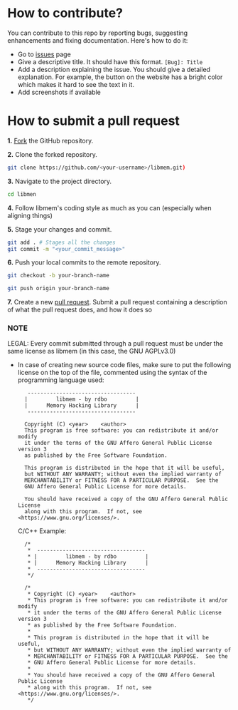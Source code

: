 # How to contribute?
You can contribute to this repo by reporting bugs, suggesting enhancements and fixing documentation. Here's how to do it:

- Go to [issues](https://github.com/rdbo/libmem/issues/new) page
- Give a descriptive title. It should have this format. `[Bug]: Title`
- Add a description explaining the issue. You should give a detailed explanation. For example, the button on the website has a bright color which makes it hard to see the text in it.
- Add screenshots if available



# How to submit a pull request
**1.** [Fork](https://github.com/rdbo/libmem/fork) the GitHub repository.

**2.** Clone the forked repository.

```bash
git clone https://github.com/<your-username>/libmem.git)
```

**3.** Navigate to the project directory.

```bash
cd libmen
```

**4.** Follow libmem's coding style as much as you can (especially when aligning things)

**5.** Stage your changes and commit.

```bash
git add . # Stages all the changes
git commit -m "<your_commit_message>"
```
**6.** Push your local commits to the remote repository.
```bash
git checkout -b your-branch-name
```

```bash
git push origin your-branch-name
```
**7.** Create a new [pull request](https://help.github.com/en/github/collaborating-with-issues-and-pull-requests/creating-a-pull-request). Submit a pull request containing a description of what the pull request does, and how it does so

### **NOTE**

LEGAL: Every commit submitted through a pull request must be under the same license as libmem (in this case, the GNU AGPLv3.0)
- In case of creating new source code files, make sure to put the following license on the top of the file, commented using the syntax of the programming language used:


         ----------------------------------
        |         libmem - by rdbo         |
        |      Memory Hacking Library      |
         ----------------------------------

        Copyright (C) <year>    <author>
        This program is free software: you can redistribute it and/or modify
        it under the terms of the GNU Affero General Public License version 3
        as published by the Free Software Foundation.

        This program is distributed in the hope that it will be useful,
        but WITHOUT ANY WARRANTY; without even the implied warranty of
        MERCHANTABILITY or FITNESS FOR A PARTICULAR PURPOSE.  See the
        GNU Affero General Public License for more details.
  
        You should have received a copy of the GNU Affero General Public License
        along with this program.  If not, see <https://www.gnu.org/licenses/>.

  C/C++ Example:


        /*
         *  ----------------------------------
         * |         libmem - by rdbo         |
         * |      Memory Hacking Library      |
         *  ----------------------------------
         */

        /*
         * Copyright (C) <year>    <author>
         * This program is free software: you can redistribute it and/or modify
         * it under the terms of the GNU Affero General Public License version 3
         * as published by the Free Software Foundation.
         * 
         * This program is distributed in the hope that it will be useful,
         * but WITHOUT ANY WARRANTY; without even the implied warranty of
         * MERCHANTABILITY or FITNESS FOR A PARTICULAR PURPOSE.  See the
         * GNU Affero General Public License for more details.
         * 
         * You should have received a copy of the GNU Affero General Public License
         * along with this program.  If not, see <https://www.gnu.org/licenses/>.
         */
